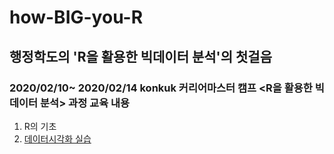 # how-BIG-you-R
## 행정학도의 'R을 활용한 빅데이터 분석'의 첫걸음
### 2020/02/10~ 2020/02/14 konkuk 커리어마스터 캠프 <R을 활용한 빅데이터 분석> 과정 교육 내용
1. R의 기초 
2. [데이터시각화 실습](4.R)

